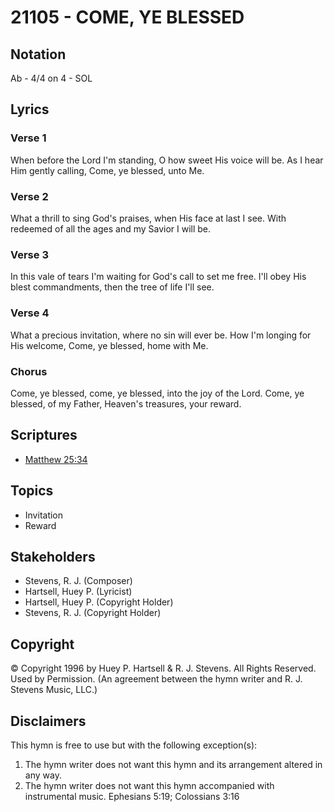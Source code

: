 # 21105 - COME, YE BLESSED

## Notation

Ab - 4/4 on 4 - SOL

## Lyrics

### Verse 1

When before the Lord I'm standing, O how sweet His voice will be. As I hear Him gently calling, Come, ye blessed, unto Me.

### Verse 2

What a thrill to sing God's praises, when His face at last I see. With redeemed of all the ages and my Savior I will be.

### Verse 3

In this vale of tears I'm waiting for God's call to set me free. I'll obey His blest commandments, then the tree of life I'll see.

### Verse 4

What a precious invitation, where no sin will ever be. How I'm longing for His welcome, Come, ye blessed, home with Me.

### Chorus

Come, ye blessed, come, ye blessed, into the joy of the Lord. Come, ye blessed, of my Father, Heaven's treasures, your reward.


## Scriptures

- [Matthew 25:34](https://www.biblegateway.com/passage/?search=Matthew%2025%3A34)

## Topics

- Invitation
- Reward

## Stakeholders

- Stevens, R. J. (Composer)
- Hartsell, Huey P. (Lyricist)
- Hartsell, Huey P. (Copyright Holder)
- Stevens, R. J. (Copyright Holder)

## Copyright

© Copyright 1996 by Huey P. Hartsell & R. J. Stevens. All Rights Reserved. Used by Permission.
(An agreement between the hymn writer and R. J. Stevens Music, LLC.)

## Disclaimers

This hymn is free to use but with the following exception(s):
1. The hymn writer does not want this hymn and its arrangement altered in any way.
2. The hymn writer does not want this hymn accompanied with instrumental music.
Ephesians 5:19; Colossians 3:16

